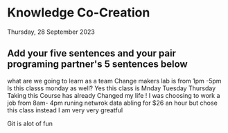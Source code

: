 # Knowledge Co-Creation
Thursday, 28 September 2023

## Add your five sentences and your pair programing partner's 5 sentences below
what are we going to learn as a team
Change makers lab is from 1pm -5pm 
Is this classs monday as well? Yes this class is Mnday Tuesday Thursday
Taking this Course has already Changed my life !
I was choosing to work a job from 8am- 4pm runing netwrok data abling for $26 an hour but chose this class instead I am very very greatful

Git is alot of fun
